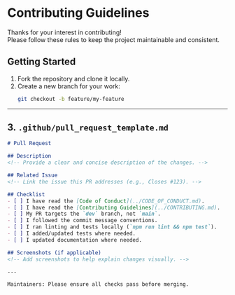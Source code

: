 # Contributing Guidelines

Thanks for your interest in contributing!  
Please follow these rules to keep the project maintainable and consistent.

## Getting Started
1. Fork the repository and clone it locally.
2. Create a new branch for your work:
   ```bash
   git checkout -b feature/my-feature

---

## 3. `.github/pull_request_template.md`
```markdown
# Pull Request

## Description
<!-- Provide a clear and concise description of the changes. -->

## Related Issue
<!-- Link the issue this PR addresses (e.g., Closes #123). -->

## Checklist
- [ ] I have read the [Code of Conduct](../CODE_OF_CONDUCT.md).
- [ ] I have read the [Contributing Guidelines](../CONTRIBUTING.md).
- [ ] My PR targets the `dev` branch, not `main`.
- [ ] I followed the commit message conventions.
- [ ] I ran linting and tests locally (`npm run lint && npm test`).
- [ ] I added/updated tests where needed.
- [ ] I updated documentation where needed.

## Screenshots (if applicable)
<!-- Add screenshots to help explain changes visually. -->

---

Maintainers: Please ensure all checks pass before merging.
